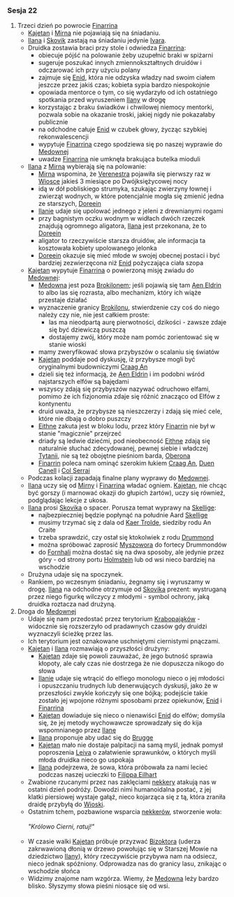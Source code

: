 ### Sesja 22
1. Trzeci dzień po powrocie [Finarrina](#p_druid_finarrin)
    - [Kajetan](#g_kajetan) i [Mirna](#p_mirna) nie pojawiają się na śniadaniu.
    - [Ilana](#g_ilana) i [Skovik](#p_skovik) zastają na śniadaniu jedynie [Ivara](#p_ivar).
    - Druidka zostawia braci przy stole i odwiedza [Finarrina](#p_druid_finarrin):
        - obiecuje pójść na polowanie żeby uzupełnić braki w spiżarni
        - sugeruje poszukać innych zmiennokształtnych druidów i odczarować ich przy użyciu polany
        - zajmuje się [Enid](#p_enid), która nie odzyska władzy nad swoim ciałem jeszcze przez jakiś czas; kobieta sypia bardzo niespokojnie 
        - opowiada mentorce o tym, co się wydarzyło od ich ostatniego spotkania przed wyruszeniem [Ilany](#g_ilana) w drogę
        - korzystając z braku świadków i chwilowej niemocy mentorki, pozwala sobie na okazanie troski, jakiej nigdy nie pokazałaby publicznie
        - na odchodne całuje [Enid](#p_enid) w czubek głowy, życząc szybkiej rekonwalescencji
        - wypytuje [Finarrina](#p_druid_finarrin) czego spodziewa się po naszej wyprawie do [Medownej](#l_medowna)
        - uwadze [Finarrina](#p_druid_finarrin) nie umknęła brakująca butelka mioduli
    - [Ilana](#g_ilana) z [Mirną](#p_mirna) wybierają się na polowanie:
        - [Mirna](#p_mirna) wspomina, że [Verenestra](#p_verenestra) pojawiła się pierwszy raz w [Wiosce](#l_wioska) jakieś 3 miesiące po Dwójksiężycowej nocy
        - idą w dół pobliskiego strumyka, szukając zwierzyny łownej i zwierząt wodnych, w które potencjalnie mogła się zmienić jedna ze starszych, [Doreein](#p_doreein)
        - [Ilanie](#g_ilana) udaje się upolować jednego z jeleni z drewnianymi rogami
        - przy bagnistym oczku wodnym w widłach dwóch rzeczek znajdują ogromnego aligatora, [Ilana](#g_ilana) jest przekonana, że to [Doreein](#p_doreein)
        - aligator to rzeczywiście starsza druidów, ale informacja ta kosztowała kobiety upolowanego jelonka 
        - [Doreein](#p_doreein) okazuje się mieć młode w swojej obecnej postaci i być bardziej zezwierzęcona niż [Enid](#p_enid) pożyczająca ciała szopa
    - [Kajetan](#g_kajetan) wypytuje [Finarrina](#p_druid_finarrin) o powierzoną misję zwiadu do [Medownej](#l_medowna):
        - [Medowna](#l_medowna) jest poza [Brokilonem](#l_brokilon); jeśli pojawią się tam [Aen Eldrin](#r_aen_eldrin) to albo las się rozrasta, albo mechanizm, który ich wiąże przestaje działać
        - wyznaczenie granicy [Brokilonu](#l_brokilon), stwierdzenie czy coś do niego należy czy nie, nie jest całkiem proste:
            - las ma nieodpartą aurę pierwotności, dzikości - zawsze zdaje się być dziewiczą puszczą
            - dostajemy zwój, który może nam pomóc zorientować się w stanie wioski
        - mamy zweryfikować słowa przybyszów o scalaniu się światów
        - [Kajetan](#g_kajetan) poddaje pod dyskusję, iż przybysze mogli być oryginalnymi budowniczymi [Craag An](#l_craag_an)
        - dzieli się też informacją, że [Aen Eldrin](#r_aen_eldrin) i im podobni wśród najstarszych elfów są bajędami
        - wszyscy zdają się przybyszów nazywać odruchowo elfami, pomimo że ich fizjonomia zdaje się różnić znacząco od Elfów z kontynentu
        - druid uważa, że przybysze są nieszczerzy i zdają się mieć cele, które nie dbają o dobro puszczy
        - [Eithne](#p_eithne) zakuta jest w bloku lodu, przez który [Finarrin](#p_druid_finarrin) nie był w stanie "magicznie" przejrzeć
        - driady są ledwie dziećmi, pod nieobecność [Eithne](#p_eithne) zdają się naturalnie słuchać zdecydowanej, pewnej siebie i władczej [Tytanii](#p_tytania), nie są też obojętne pieśniom barda, [Oberona](#p_oberon)
        - [Finarrin](#p_druid_finarrin) poleca nam ominąć szerokim łukiem [Craag An](#l_craag_an), [Duen Canell](#l_duen_canell) i [Col Serrai](#l_col_serrai)
    - Podczas kolacji zapadają finalne plany wyprawy do [Medownej](#l_medowna).
    - [Ilana](#g_ilana) uczy się od [Mirny](#p_mirna) i [Finarrina](#) władać ogniem. [Kajetan](#g_kajetan), nie chcąc być gorszy (i marnować okazji do głupich żartów), uczy się również, podglądając lekcje z ukosa.
    - [Ilana](#g_ilana) prosi [Skovika](#p_skovik) o spacer. Porusza temat wyprawy na [Skellige](#l_wyspy_skellige):
        - najbezpieczniej będzie popłynąć na południe Aard [Skellige](#l_wyspy_skellige)
        - musimy trzymać się z dala od [Kaer Trolde](#l_kaer_trolde), siedziby rodu An Craite
        - trzeba sprawdzić, czy ostał się ktokolwiek z rodu [Drummond](#p_drummond)
        - można spróbować zaprosić [Myszowora](#p_myszowor) do fortecy Drummondów
        - do [Fornhali](#l_fornhala) można dostać się na dwa sposoby, ale jedynie przez góry - od strony portu [Holmstein](#l_holmstein) lub od wsi nieco bardziej na wschodzie
    - Drużyna udaje się na spoczynek.
    - Rankiem, po wczesnym śniadaniu, żegnamy się i wyruszamy w drogę. [Ilana](#g_ilana) na odchodne otrzymuje od [Skovika](#p_skovik) prezent: wystruganą przez niego figurkę wilczycy z młodymi - symbol ochrony, jaką druidka roztacza nad drużyną.
2. Droga do [Medownej](#l_medowna)
    - Udaje się nam przedostać przez terytorium [Krabopająków](#b_krabopajak) - widocznie się rozszerzyło od pradawnych czasów gdy druidzi wyznaczyli ścieżkę przez las.
    - Ich terytorium jest oznakowane uschniętymi ciernistymi pnączami.
    - [Kajetan](#g_kajetan) i [Ilana](#g_ilana) rozmawiają o przyszłości drużyny:
        - [Kajetan](#g_kajetan) zdaje się powoli zauważać, że jego butność sprawia kłopoty, ale cały czas nie dostrzega że nie dopuszcza nikogo do słowa
        - [Ilanie](#g_ilana) udaje się wtrącić do elfiego monologu nieco o jej młodości i opuszczaniu trudnych lub denerwujących dyskusji, jako że w przeszłości zwykle kończyły się one bójką; podejście takie zostało jej wpojone różnymi sposobami przez opiekunów, [Enid](#p_enid) i [Finarrina](#p_druid_finarrin)
        - [Kajetan](#g_kajetan) dowiaduje się nieco o nienawiści [Enid](#p_enid) do elfów; domyśla się, że jej metody wychowawcze sprowadzały się do kija wspomnianego przez [Ilanę](#g_ilana)
        - [Ilana](#g_ilana) proponuje aby udać się do [Brugge](#l_brugge) 
        - [Kajetan](#g_kajetan) mało nie dostaje palpitacji na samą myśl, jednak pomysł poproszenia [Leiva](#p_leiv) o załatwienie sprawunków, o których myśli młoda druidka nieco go uspokaja
        - [Ilana](#g_ilana) podejrzewa, że sowa, która próbowała za nami lecieć podczas naszej ucieczki to [Filippa Eilhart](#p_filippa_eilhart)
    - Zwabione rzucanymi przez nas zaklęciami [nekkery](#b_nekker) atakują nas w ostatni dzień podróży. Dowodzi nimi humanoidalna postać, z jej klatki piersiowej wystaje gałąź, nieco kojarząca się z tą, która zraniła draidę przybyłą do [Wioski](#l_wioska). 
    - Ostatnim tchem, pozbawione wsparcia [nekkerów](#b_nekker), stworzenie woła:<br/><br/>
                *"Królowo Cierni, ratuj!"*<br/><br/>
    - W czasie walki [Kajetan](#g_kajetan) próbuje przyzwać [Bizoktora](#b_bizoktor) (uderza zakrwawioną dłonią w drzewo powołując się w Starszej Mowie na dziedzictwo [Ilany](#g_ilana)), który rzeczywiście przybywa nam na odsiecz, nieco jednak spóźniony. Odprowadza nas do granicy lasu, znikając o wschodzie słońca
    - Widzimy znajome nam wzgórza. Wiemy, że [Medowna](#l_medowna) leży bardzo blisko. Słyszymy słowa pieśni niosące się od wsi.